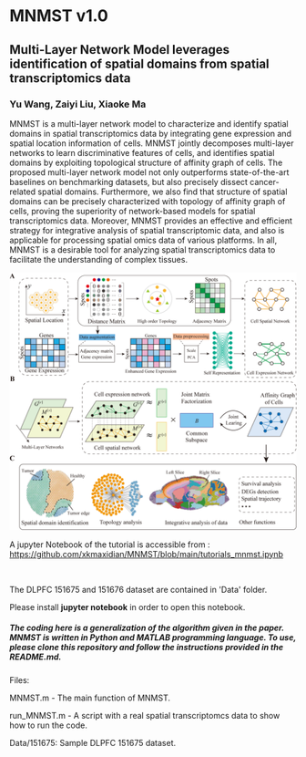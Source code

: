 # MNMST v1.0

## Multi-Layer Network Model leverages identification of spatial domains from spatial transcriptomics data

###  Yu Wang, Zaiyi Liu, Xiaoke Ma

MNMST is a multi-layer network model to characterize and identify spatial domains in spatial transcriptomics data by integrating gene expression and spatial location information of cells. MNMST jointly decomposes multi-layer networks to learn discriminative features of cells, and identifies spatial domains by exploiting topological structure of affinity graph of cells. The proposed multi-layer network model not only outperforms state-of-the-art baselines on benchmarking datasets, but also precisely dissect cancer-related spatial domains. Furthermore, we also find that structure of spatial domains can be precisely characterized with topology of affinity graph of cells, proving the superiority of network-based models for spatial transcriptomics data. Moreover, MNMST provides an effective and efficient strategy for integrative analysis of spatial transcriptomic data, and also is applicable for processing spatial omics data of various platforms. In all, MNMST is a desirable tool for analyzing spatial transcriptomics data to facilitate the understanding of complex tissues.

![MNMST workflow](docs/MNMST.png)

A jupyter Notebook of the tutorial is accessible from : 
<br>
https://github.com/xkmaxidian/MNMST/blob/main/tutorials_mnmst.ipynb

<br>

The DLPFC 151675 and 151676 dataset are contained in 'Data' folder.

Please install **jupyter notebook** in order to open this notebook.



##### The coding here is a generalization of the algorithm given in the paper. MNMST is written in Python and MATLAB programming language. To use, please clone this repository and follow the instructions provided in the README.md.

Files:

MNMST.m - The main function of MNMST.

run_MNMST.m - A script with a real spatial transcriptomcs data to show how to run the code.

Data/151675: Sample DLPFC 151675 dataset.
